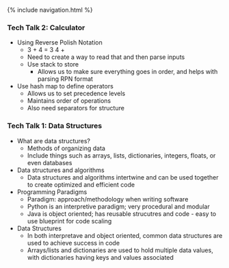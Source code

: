 {% include navigation.html %}

### Tech Talk 2: Calculator

- Using Reverse Polish Notation
  - 3 + 4 = 3 4 +
  - Need to create a way to read that and then parse inputs
  - Use stack to store 
    - Allows us to make sure everything goes in order, and helps with parsing RPN format
- Use hash map to define operators
  - Allows us to set precedence levels
  - Maintains order of operations
  - Also need separators for structure

### Tech Talk 1: Data Structures

- What are data structures?
  - Methods of organizing data
  - Include things such as arrays, lists, dictionaries, integers, floats, or even databases
- Data structures and algorithms
  - Data structures and algorithms intertwine and can be used together to create optimized and efficient code
- Programming Paradigms
  - Paradigm: approach/methodology when writing software
  - Python is an interpretive paradigm; very procedural and modular
  - Java is object oriented; has reusable strucutres and code - easy to use blueprint for code scaling
- Data Structures
  - In both interpretave and object oriented, common data structures are used to achieve success in code
  - Arrays/lists and dictionaries are used to hold multiple data values, with dictionaries having keys and values associated 
